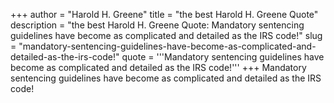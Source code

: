+++
author = "Harold H. Greene"
title = "the best Harold H. Greene Quote"
description = "the best Harold H. Greene Quote: Mandatory sentencing guidelines have become as complicated and detailed as the IRS code!"
slug = "mandatory-sentencing-guidelines-have-become-as-complicated-and-detailed-as-the-irs-code!"
quote = '''Mandatory sentencing guidelines have become as complicated and detailed as the IRS code!'''
+++
Mandatory sentencing guidelines have become as complicated and detailed as the IRS code!
